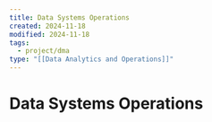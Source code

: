```yaml
---
title: Data Systems Operations
created: 2024-11-18
modified: 2024-11-18
tags:
  - project/dma
type: "[[Data Analytics and Operations]]"
---
```

# Data Systems Operations

